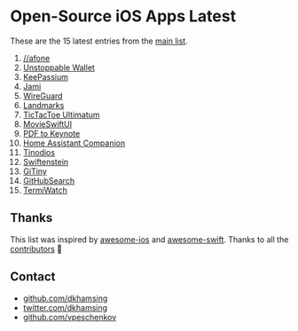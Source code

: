 # Open-Source iOS Apps Latest

These are the 15 latest entries from the [main list](https://github.com/dkhamsing/open-source-ios-apps).


1. [//afone](https://github.com/automat-berlin/afone/)
2. [Unstoppable Wallet](https://github.com/horizontalsystems/unstoppable-wallet-ios)
3. [KeePassium](https://github.com/keepassium/KeePassium)
4. [Jami](https://review.jami.net/admin/repos/ring-client-ios)
5. [WireGuard](https://github.com/WireGuard/wireguard-apple)
6. [Landmarks](https://developer.apple.com/tutorials/swiftui/creating-and-combining-views)
7. [TicTacToe Ultimatum](https://github.com/mkhrapov/tictactoe-ultimatum)
8. [MovieSwiftUI](https://github.com/Dimillian/MovieSwiftUI)
9. [PDF to Keynote](https://github.com/LumingYin/PDFToKeynote-iOS)
10. [Home Assistant Companion](https://github.com/home-assistant/home-assistant-iOS)
11. [Tinodios](https://github.com/tinode/ios)
12. [Swiftenstein](https://github.com/nicklockwood/Swiftenstein)
13. [GiTiny](https://github.com/k-lpmg/GiTiny)
14. [GitHubSearch](https://github.com/Karambirov/GitHubSearch)
15. [TermiWatch](https://github.com/kuglee/TermiWatch)

## Thanks

This list was inspired by [awesome-ios](https://github.com/vsouza/awesome-ios) and [awesome-swift](https://github.com/matteocrippa/awesome-swift). Thanks to all the [contributors](https://github.com/dkhamsing/open-source-ios-apps/graphs/contributors) 🎉 

## Contact

- [github.com/dkhamsing](https://github.com/dkhamsing)
- [twitter.com/dkhamsing](https://twitter.com/dkhamsing)
- [github.com/vpeschenkov](https://github.com/vpeschenkov)
